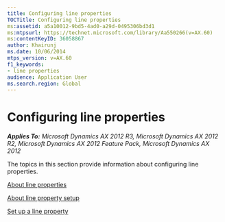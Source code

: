 ```yaml
---
title: Configuring line properties
TOCTitle: Configuring line properties
ms:assetid: a5a10012-9bd5-4ad0-a29d-0495306bd3d1
ms:mtpsurl: https://technet.microsoft.com/library/Aa550266(v=AX.60)
ms:contentKeyID: 36058867
author: Khairunj
ms.date: 10/06/2014
mtps_version: v=AX.60
f1_keywords:
- line properties
audience: Application User
ms.search.region: Global
---
```


# Configuring line properties 


_**Applies To:** Microsoft Dynamics AX 2012 R3, Microsoft Dynamics AX 2012 R2, Microsoft Dynamics AX 2012 Feature Pack, Microsoft Dynamics AX 2012_

The topics in this section provide information about configuring line properties.

[About line properties](about-line-properties.md)

[About line property setup](about-line-property-setup.md)

[Set up a line property](set-up-a-line-property.md)

  


